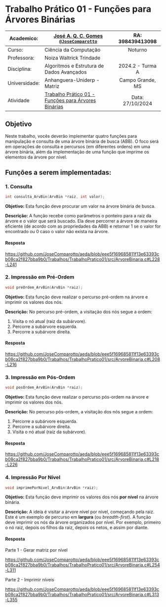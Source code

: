 # Trabalho Prático 01 - Funções para Árvores Binárias

| Academico:    | [José A. Q. C. Gomes <code>@JoseComparotto</code>](https://github.com/JoseComparotto) | RA: 398439413098 |
| ------------- | ------------------------------------------------------------------------------------- | :--------------: |
| Curso:        | Ciência da Computação                                                                 | Noturno          |
| Professora:   | Noiza Waltrick Trindade                                                               |                  |
| Disciplina:   | Algoritmos e Estrutura de Dados Avançados                                             | 2024.2 - Turma A |
| Universidade: | Anhanguera-Uniderp - Matriz                                                           | Campo Grande, MS |
| Atividade     | [Trabalho Prático 01 - Funções para Árvores Binárias](./docs/EDA%20-%20Trabalho%20Pratico%2001.pdf) | Data: 27/10/2024 |

## Objetivo

Neste trabalho, vocês deverão implementar quatro funções para manipulação e
consulta de uma árvore binária de busca (ABB). O foco será em operações de
consulta e percursos (em diferentes ordens) em uma árvore binária, além da
implementação de uma função que imprime os elementos da árvore por nível.

## Funções a serem implementadas:

### 1. Consulta

```c
int consulta_ArvBin(ArvBin *raiz, int valor);
```

**Objetivo:** Esta função deve procurar um valor na árvore binária de busca.

**Descrição:** A função recebe como parâmetros o ponteiro para a raiz da
árvore e o valor que será buscado. Ela deve percorrer a árvore de maneira
eficiente (de acordo com as propriedades da ABB) e retornar 1 se o valor
for encontrado ou 0 caso o valor não exista na árvore.

#### Resposta

https://github.com/JoseComparotto/aeda/blob/eee5f169685811f13e63393cb08ca2f827bba9b0/Trabalhos/TrabalhoPratico01/src/ArvoreBinaria.c#L228-L241

### 2. Impressão em Pré-Ordem

```c
void preOrdem_ArvBin(ArvBin *raiz);
```

**Objetivo:** Esta função deve realizar o percurso pré-ordem na árvore e
imprimir os valores dos nós.

**Descrição:** No percurso pré-ordem, a visitação dos nós segue a ordem:
1. Visita o nó atual (raiz da subárvore).
2. Percorre a subárvore esquerda.
3. Percorre a subárvore direita.

#### Resposta

https://github.com/JoseComparotto/aeda/blob/eee5f169685811f13e63393cb08ca2f827bba9b0/Trabalhos/TrabalhoPratico01/src/ArvoreBinaria.c#L208-L216

### 3. Impressão em Pós-Ordem

```c
void posOrdem_ArvBin(ArvBin *raiz);
```

**Objetivo:** Esta função deve realizar o percurso pós-ordem na árvore e imprimir os valores dos nós.

**Descrição:** No percurso pós-ordem, a visitação dos nós segue a ordem:
1. Percorre a subárvore esquerda.
2. Percorre a subárvore direita.
3. Visita o nó atual (raiz da subárvore).

#### Resposta

https://github.com/JoseComparotto/aeda/blob/eee5f169685811f13e63393cb08ca2f827bba9b0/Trabalhos/TrabalhoPratico01/src/ArvoreBinaria.c#L218-L226

### 4. Impressão Por Nível

```c
void imprimePorNivel_ArvBin(ArvBin *raiz);
```

**Objetivo:** Esta função deve imprimir os valores dos nós **por nível** na árvore binária.

**Descrição:** A ideia é visitar a árvore nível por nível, começando pela raiz. Este é um exemplo de percurso em **largura** (ou *breadth-first*).
A função deve imprimir os nós da árvore organizados por nível. Por exemplo, primeiro o nó raiz, depois os filhos da raiz, depois os netos, e assim por diante.

#### Resposta

Parte 1 - Gerar matriz por nível

https://github.com/JoseComparotto/aeda/blob/eee5f169685811f13e63393cb08ca2f827bba9b0/Trabalhos/TrabalhoPratico01/src/ArvoreBinaria.c#L254-L311

Parte 2 - Imprimir níveis

https://github.com/JoseComparotto/aeda/blob/eee5f169685811f13e63393cb08ca2f827bba9b0/Trabalhos/TrabalhoPratico01/src/ArvoreBinaria.c#L313-L355
